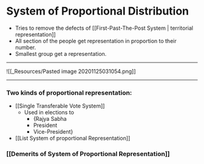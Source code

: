 # System of Proportional Distribution
- Tries to remove the defects of [[First-Past-The-Post System \| territorial representation]]
- All section of the people get representation in proportion to their number.
- Smallest group get a representation.
---
 ![[_Resources/Pasted image 20201125031054.png]] 
- ---
### Two kinds of proportional representation:
- [[Single Transferable Vote System]]
	- Used in elections to 
		- {Rajya Sabha
		- President
		- Vice-President}
- [[List System  of proportional Representation]]

### [[Demerits of System of Proportional Representation]]
